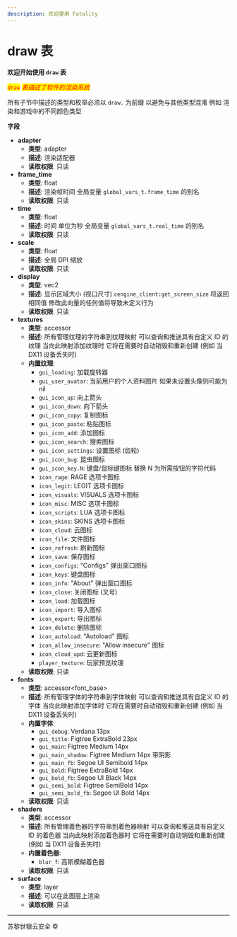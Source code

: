 ```yaml
---
description: 欢迎使用 Fatality
---
```


# draw 表

**欢迎开始使用 `draw` 表**

_<mark style="color:red;">`draw`</mark> <mark style="color:red;"></mark><mark style="color:red;">表描述了软件的渲染系统</mark>_

所有子节中描述的类型和枚举必须以 `draw.` 为前缀 以避免与其他类型混淆 例如 渲染和游戏中的不同颜色类型

**字段**

* **adapter**
  * **类型**: adapter
  * **描述**: 渲染适配器
  * **读取权限**: 只读
* **frame\_time**
  * **类型**: float
  * **描述**: 渲染帧时间 全局变量 `global_vars_t.frame_time` 的别名
  * **读取权限**: 只读
* **time**
  * **类型**: float
  * **描述**: 时间 单位为秒 全局变量 `global_vars_t.real_time` 的别名
  * **读取权限**: 只读
* **scale**
  * **类型**: float
  * **描述**: 全局 DPI 缩放
  * **读取权限**: 只读
* **display**
  * **类型**: vec2
  * **描述**: 显示区域大小 (视口尺寸) `cengine_client:get_screen_size` 将返回相同值 修改此向量的任何值将导致未定义行为
  * **读取权限**: 只读
* **textures**
  * **类型**: accessor
  * **描述**: 所有管理纹理的字符串到纹理映射 可以查询和推送具有自定义 ID 的纹理 当向此映射添加纹理时 它将在需要时自动销毁和重新创建 (例如 当 DX11 设备丢失时)
  * **内置纹理**:
    * `gui_loading`: 加载旋转器
    * `gui_user_avatar`: 当前用户的个人资料图片 如果未设置头像则可能为 nil
    * `gui_icon_up`: 向上箭头
    * `gui_icon_down`: 向下箭头
    * `gui_icon_copy`: 复制图标
    * `gui_icon_paste`: 粘贴图标
    * `gui_icon_add`: 添加图标
    * `gui_icon_search`: 搜索图标
    * `gui_icon_settings`: 设置图标 (齿轮)
    * `gui_icon_bug`: 昆虫图标
    * `gui_icon_key.N`: 键盘/鼠标键图标 替换 N 为所需按钮的字符代码
    * `icon_rage`: RAGE 选项卡图标
    * `icon_legit`: LEGIT 选项卡图标
    * `icon_visuals`: VISUALS 选项卡图标
    * `icon_misc`: MISC 选项卡图标
    * `icon_scripts`: LUA 选项卡图标
    * `icon_skins`: SKINS 选项卡图标
    * `icon_cloud`: 云图标
    * `icon_file`: 文件图标
    * `icon_refresh`: 刷新图标
    * `icon_save`: 保存图标
    * `icon_configs`: "Configs" 弹出窗口图标
    * `icon_keys`: 键盘图标
    * `icon_info`: "About" 弹出窗口图标
    * `icon_close`: 关闭图标 (叉号)
    * `icon_load`: 加载图标
    * `icon_import`: 导入图标
    * `icon_export`: 导出图标
    * `icon_delete`: 删除图标
    * `icon_autoload`: "Autoload" 图标
    * `icon_allow_insecure`: "Allow insecure" 图标
    * `icon_cloud_upd`: 云更新图标
    * `player_texture`: 玩家预览纹理
  * **读取权限**: 只读
* **fonts**
  * **类型**: accessor\<font\_base>
  * **描述**: 所有管理字体的字符串到字体映射 可以查询和推送具有自定义 ID 的字体 当向此映射添加字体时 它将在需要时自动销毁和重新创建 (例如 当 DX11 设备丢失时)
  * **内置字体**:
    * `gui_debug`: Verdana 13px
    * `gui_title`: Figtree ExtraBold 23px
    * `gui_main`: Figtree Medium 14px
    * `gui_main_shadow`: Figtree Medium 14px 带阴影
    * `gui_main_fb`: Segoe UI Semibold 14px
    * `gui_bold`: Figtree ExtraBold 14px
    * `gui_bold_fb`: Segoe UI Black 14px
    * `gui_semi_bold`: Figtree SemiBold 14px
    * `gui_semi_bold_fb`: Segoe UI Bold 14px
  * **读取权限**: 只读
* **shaders**
  * **类型**: accessor
  * **描述**: 所有管理着色器的字符串到着色器映射 可以查询和推送具有自定义 ID 的着色器 当向此映射添加着色器时 它将在需要时自动销毁和重新创建 (例如 当 DX11 设备丢失时)
  * **内置着色器**:
    * `blur_f`: 高斯模糊着色器
  * **读取权限**: 只读
* **surface**
  * **类型**: layer
  * **描述**: 可以在此图层上渲染
  * **读取权限**: 只读

***

苏黎世银云安全 ©
